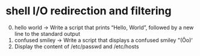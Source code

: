 # shell I/O redirection and filtering 
0. hello world -> Write a script that prints “Hello, World”, followed by a new line to the standard output
1. confused smiley -> Write a script that displays a confused smiley "(Ôo)'
2. Display the content of /etc/passwd and /etc/hosts
